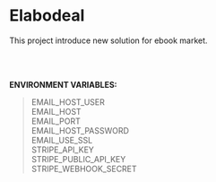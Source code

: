 # Elabodeal
This project introduce new solution for ebook market.

<br />
<br />

**ENVIRONMENT VARIABLES:**
> EMAIL_HOST_USER <br />
> EMAIL_HOST <br />
> EMAIL_PORT <br />
> EMAIL_HOST_PASSWORD <br />
> EMAIL_USE_SSL <br />
> STRIPE_API_KEY <br />
> STRIPE_PUBLIC_API_KEY <br />
> STRIPE_WEBHOOK_SECRET